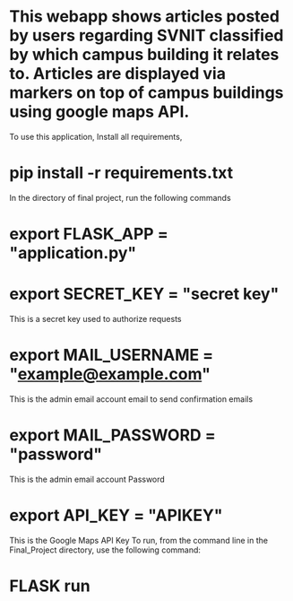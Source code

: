 # This webapp shows articles posted by users regarding SVNIT classified by which campus building it relates to. Articles are displayed via markers on top of campus buildings using google maps API. 

To use this application,
Install all requirements,
# pip install -r requirements.txt
In the directory of final project, run the following commands
# export FLASK_APP = "application.py"
# export SECRET_KEY =  "secret key"
This is a secret key used to authorize requests 
# export MAIL_USERNAME = "example@example.com"
 This is the admin email account email to send confirmation emails 
# export MAIL_PASSWORD = "password"
This is the admin email account Password 
# export API_KEY = "APIKEY"
This is the Google Maps API Key
To run, from the command line in the Final_Project directory, use the following command:
# FLASK run
